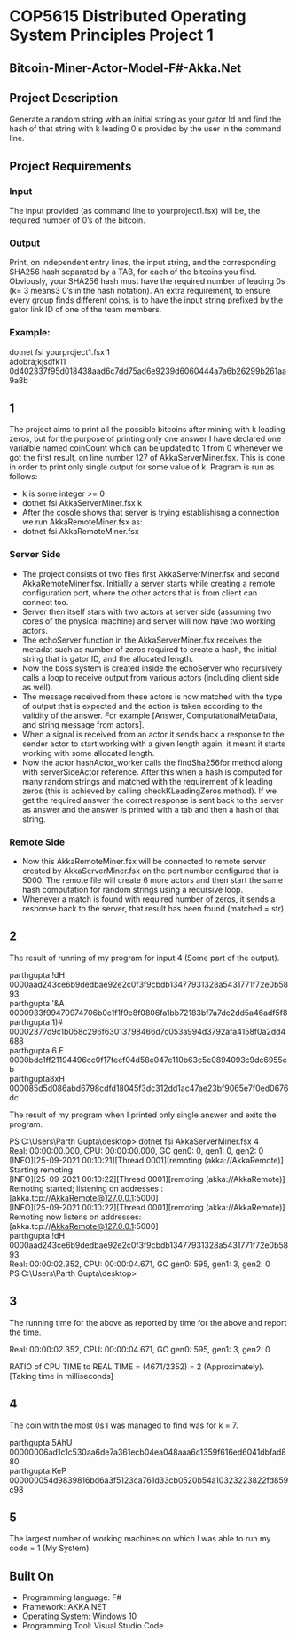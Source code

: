 # COP5615 Distributed Operating System Principles Project 1

## Bitcoin-Miner-Actor-Model-F#-Akka.Net

## Project Description

Generate a random string with an initial string as your gator Id and find the hash of that string with k leading 0's provided by the user in the command line.

## Project Requirements

### Input

The input provided (as command line to yourproject1.fsx) will be, the required number of 0’s of the bitcoin.

### Output

Print, on independent entry lines, the input string, and the corresponding SHA256 hash separated by a TAB, for each of the bitcoins you find. Obviously, your SHA256 hash must have the required number of leading 0s (k= 3 means3 0’s in the hash notation).  An extra requirement, to ensure every group finds different coins, is to have the input string prefixed by the gator link ID of one of the team members.

### Example:

dotnet fsi yourproject1.fsx 1 <br>
adobra;kjsdfk11    0d402337f95d018438aad6c7dd75ad6e9239d6060444a7a6b26299b261aa9a8b

## 1

The project aims to print all the possible bitcoins after mining with k leading zeros, but for the purpose of printing only one answer I have declared one varialble named coinCount which can be updated to 1 from 0 whenever we got the first result, on line number 127 of AkkaServerMiner.fsx. This is done in order to print only single output for some value of k. Pragram is run as follows:
- k is some integer >= 0
- dotnet fsi AkkaServerMiner.fsx k
- After the cosole shows that server is trying establishisng a connection we run AkkaRemoteMiner.fsx as:
- dotnet fsi AkkaRemoteMiner.fsx

### Server Side

- The project consists of two files first AkkaServerMiner.fsx and second AkkaRemoteMiner.fsx. Initially a server starts while creating a remote configuration port, where the other actors that is from client can connect too.
- Server then itself stars with two actors at server side (assuming two cores of the physical machine) and server will now have two working actors.
- The echoServer function in the AkkaServerMiner.fsx receives the metadat such as number of zeros required to create a hash, the initial string that is gator ID, and the allocated length.
- Now the boss system is created inside the echoServer who recursively calls a loop to receive output from various actors (including client side as well).
- The message received from these actors is now matched with the type of output that is expected and the action is taken according to the validity of the answer. For example [Answer, ComputationalMetaData, and string message from actors].
- When a signal is received from an actor it sends back a response to the sender actor to start working with a given length again, it meant it starts working with some allocated length.
- Now the actor hashActor_worker calls the findSha256for method along with serverSideActor reference. After this when a hash is computed for many random strings and matched with the requirement of k leading zeros (this is achieved by calling checkKLeadingZeros method). If we get the required answer the correct response is sent back to the server as answer and the answer is printed with a tab and then a hash of that string.

### Remote Side

- Now this AkkaRemoteMiner.fsx will be connected to remote server created by AkkaServerMiner.fsx on the port number configured that is 5000. The remote file will create 6 more actors and then start the same hash computation for random strings using a recursive loop.
- Whenever a match is found with required number of zeros, it sends a response back to the server, that result has been found (matched = str).

## 2

The result of running of my program for input 4 (Some part of the output).

parthgupta !dH    0000aad243ce6b9dedbae92e2c0f3f9cbdb13477931328a5431771f72e0b5893 <br>
parthgupta '&A    0000933f99470974706b0c1f1f9e8f0806fa1bb72183bf7a7dc2dd5a46adf5f8 <br>
parthgupta 1)#    00002377d9c1b058c296f63013798466d7c053a994d3792afa4158f0a2dd4688 <br>
parthgupta 6 E    0000bdc1ff21194496cc0f17feef04d58e047e110b63c5e0894093c9dc6955eb <br>
parthgupta8xH    000085d5d086abd6798cdfd18045f3dc312dd1ac47ae23bf9065e7f0ed0676dc

The result of my program when I printed only single answer and exits the program.

PS C:\Users\Parth Gupta\desktop> dotnet fsi AkkaServerMiner.fsx 4 <br>
Real: 00:00:00.000, CPU: 00:00:00.000, GC gen0: 0, gen1: 0, gen2: 0 <br>
[INFO][25-09-2021 00:10:21][Thread 0001][remoting (akka://AkkaRemote)] Starting remoting <br>
[INFO][25-09-2021 00:10:22][Thread 0001][remoting (akka://AkkaRemote)] Remoting started; listening on addresses : [akka.tcp://AkkaRemote@127.0.0.1:5000] <br>
[INFO][25-09-2021 00:10:22][Thread 0001][remoting (akka://AkkaRemote)] Remoting now listens on addresses: [akka.tcp://AkkaRemote@127.0.0.1:5000] <br>
parthgupta !dH    0000aad243ce6b9dedbae92e2c0f3f9cbdb13477931328a5431771f72e0b5893 <br>
Real: 00:00:02.352, CPU: 00:00:04.671, GC gen0: 595, gen1: 3, gen2: 0 <br>
PS C:\Users\Parth Gupta\desktop>

## 3

The running time for the above as reported by time for the above and report the time.

Real: 00:00:02.352, CPU: 00:00:04.671, GC gen0: 595, gen1: 3, gen2: 0

RATIO of CPU TIME to REAL TIME = (4671/2352) = 2 (Approximately). [Taking time in milliseconds]

## 4

The coin with the most 0s I was managed to find was for k = 7.

parthgupta 5AhU    00000006ad1c1c530aa6de7a361ecb04ea048aaa6c1359f616ed6041dbfad880 <br>
parthgupta:KeP    000000054d9839816bd6a3f5123ca761d33cb0520b54a10323223822fd859c98

## 5

The largest number of working machines on which I was able to run my code = 1 (My System).

## Built On
- Programming language: F# 
- Framework: AKKA.NET
- Operating System: Windows 10
- Programming Tool: Visual Studio Code
